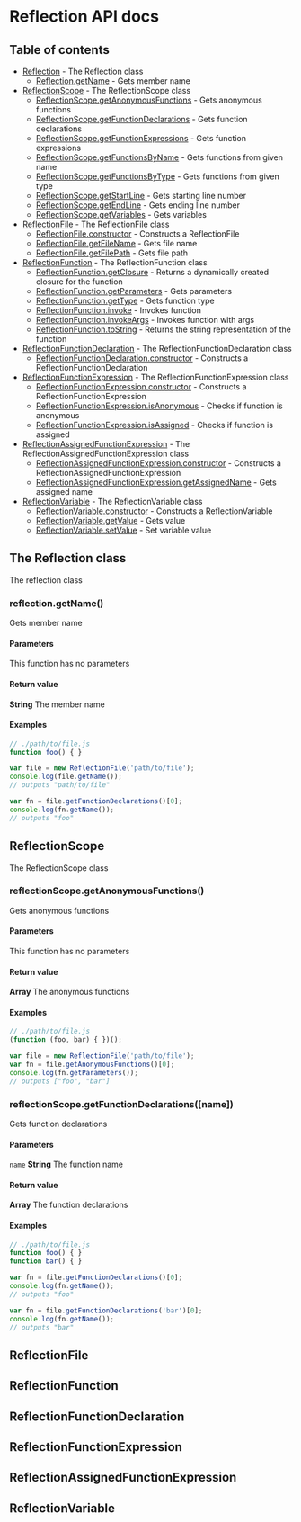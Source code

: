 # Reflection API docs

## Table of contents

- [Reflection](#Reflection) - The Reflection class
  - [Reflection.getName](#Reflection.getName) - Gets member name
- [ReflectionScope](#ReflectionScope) - The ReflectionScope class
  - [ReflectionScope.getAnonymousFunctions](#ReflectionScope.getAnonymousFunctions) - Gets anonymous functions
  - [ReflectionScope.getFunctionDeclarations](#ReflectionScope.getFunctionDeclarations) - Gets function declarations
  - [ReflectionScope.getFunctionExpressions](#ReflectionScope.getFunctionExpressions) - Gets function expressions
  - [ReflectionScope.getFunctionsByName](#ReflectionScope.getFunctionsByName) - Gets functions from given name
  - [ReflectionScope.getFunctionsByType](#ReflectionScope.getFunctionsByType) - Gets functions from given type
  - [ReflectionScope.getStartLine](#ReflectionScope.getStartLine) - Gets starting line number
  - [ReflectionScope.getEndLine](#ReflectionScope.getEndLine) - Gets ending line number
  - [ReflectionScope.getVariables](#ReflectionScope.getVariables) - Gets variables
- [ReflectionFile](#ReflectionFile) - The ReflectionFile class
  - [ReflectionFile.constructor](#ReflectionFile.constructor) - Constructs a ReflectionFile
  - [ReflectionFile.getFileName](#ReflectionFile.getFileName) - Gets file name
  - [ReflectionFile.getFilePath](#ReflectionFile.getFilePath) - Gets file path
- [ReflectionFunction](#ReflectionFunction) - The ReflectionFunction class
  - [ReflectionFunction.getClosure](#ReflectionFunction.getClosure) - Returns a dynamically created closure for the function
  - [ReflectionFunction.getParameters](#ReflectionFunction.getParameters) - Gets parameters
  - [ReflectionFunction.getType](#ReflectionFunction.getType) - Gets function type
  - [ReflectionFunction.invoke](#ReflectionFunction.invoke) - Invokes function
  - [ReflectionFunction.invokeArgs](#ReflectionFunction.invokeArgs) - Invokes function with args
  - [ReflectionFunction.toString](#ReflectionFunction.toString) - Returns the string representation of the function
- [ReflectionFunctionDeclaration](#ReflectionFunctionDeclaration) - The ReflectionFunctionDeclaration class
  - [ReflectionFunctionDeclaration.constructor](#ReflectionFunctionDeclaration.constructor) - Constructs a ReflectionFunctionDeclaration
- [ReflectionFunctionExpression](#ReflectionFunctionExpression) - The ReflectionFunctionExpression class
  - [ReflectionFunctionExpression.constructor](#ReflectionFunctionExpression.constructor) - Constructs a ReflectionFunctionExpression
  - [ReflectionFunctionExpression.isAnonymous](#ReflectionFunctionExpression.isAnonymous) - Checks if function is anonymous
  - [ReflectionFunctionExpression.isAssigned](#ReflectionFunctionExpression.isAssigned) - Checks if function is assigned
- [ReflectionAssignedFunctionExpression](#ReflectionAssignedFunctionExpression) - The ReflectionAssignedFunctionExpression class
  - [ReflectionAssignedFunctionExpression.constructor](#ReflectionAssignedFunctionExpression.constructor) - Constructs a ReflectionAssignedFunctionExpression
  - [ReflectionAssignedFunctionExpression.getAssignedName](#ReflectionAssignedFunctionExpression.getAssignedName) - Gets assigned name
- [ReflectionVariable](#ReflectionVariable) - The ReflectionVariable class
  - [ReflectionVariable.constructor](#ReflectionVariable.constructor) - Constructs a ReflectionVariable
  - [ReflectionVariable.getValue](#ReflectionVariable.getValue) - Gets value
  - [ReflectionVariable.setValue](#ReflectionVariable.setValue) - Set variable value



## <a name="Reflection"></a>The Reflection class
The reflection class

### reflection.getName()
Gets member name

#### Parameters
This function has no parameters

#### Return value
**String** The member name

#### Examples
```javascript
// ./path/to/file.js
function foo() { }

var file = new ReflectionFile('path/to/file');
console.log(file.getName());
// outputs "path/to/file"

var fn = file.getFunctionDeclarations()[0];
console.log(fn.getName());
// outputs "foo"
```

## <a name="ReflectionScope"></a> ReflectionScope
The ReflectionScope class

### reflectionScope.getAnonymousFunctions()
Gets anonymous functions

#### Parameters
This function has no parameters

#### Return value
**Array<ReflectionFunctionExpression>** The anonymous functions

#### Examples
```javascript
// ./path/to/file.js
(function (foo, bar) { })();

var file = new ReflectionFile('path/to/file');
var fn = file.getAnonymousFunctions()[0];
console.log(fn.getParameters());
// outputs ["foo", "bar"]
```

### reflectionScope.getFunctionDeclarations([name])
Gets function declarations

#### Parameters
`name` **String** The function name

#### Return value
**Array<ReflectionFunctionDeclaration>** The function declarations

#### Examples
```javascript
// ./path/to/file.js
function foo() { }
function bar() { }

var fn = file.getFunctionDeclarations()[0];
console.log(fn.getName());
// outputs "foo"

var fn = file.getFunctionDeclarations('bar')[0];
console.log(fn.getName());
// outputs "bar"
```

## ReflectionFile

## ReflectionFunction

## ReflectionFunctionDeclaration

## ReflectionFunctionExpression

## ReflectionAssignedFunctionExpression

## ReflectionVariable
